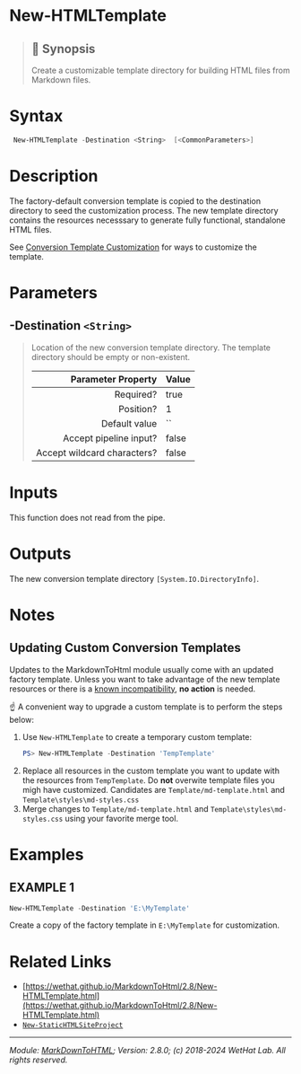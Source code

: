 ﻿#  New-HTMLTemplate

> ## :bookmark: Synopsis
> Create a customizable template directory for building HTML files from
> Markdown files.

# Syntax
```PowerShell
 New-HTMLTemplate -Destination <String>  [<CommonParameters>] 
```


# Description

The factory-default conversion template is copied to the destination directory
to seed the customization process. The new template directory contains the
resources necesssary to generate fully functional, standalone HTML files.

See
[Conversion Template Customization](about_MarkdownToHTML.md#conversion-template-customization)
for ways to customize the template.





# Parameters
 ## -Destination `<String>`
  >Location of the new conversion template directory. The template directory
 >should be empty or non-existent.
>
> Parameter Property         | Value
> --------------------------:|:----------
> Required?                  | true
> Position?                  | 1
> Default value              | ``
> Accept pipeline input?     | false
> Accept wildcard characters?| false



# Inputs
This function does not read from the pipe.


# Outputs
The new conversion template directory `[System.IO.DirectoryInfo]`.

# Notes

## Updating Custom Conversion Templates

Updates to the MarkdownToHtml module usually come with an updated factory
template. Unless you want to take advantage of the new template resources or there
is a [known incompatibility](MarkDownToHTML.md#known-incompatibilities),
**no action** is needed.

:point_up: A convenient way to upgrade a custom template is to perform the steps
below:
1. Use `New-HTMLTemplate` to create a temporary custom template:
   ~~~powershell
   PS> New-HTMLTemplate -Destination 'TempTemplate'
   ~~~
2. Replace all resources in the custom template you want to update
   with the resources from `TempTemplate`. Do **not** overwite
   template files you migh have customized. Candidates are
   `Template/md-template.html` and `Template\styles\md-styles.css`
3. Merge changes to `Template/md-template.html` and
   `Template\styles\md-styles.css` using your favorite merge tool.


# Examples

## EXAMPLE 1

~~~ PowerShell
New-HTMLTemplate -Destination 'E:\MyTemplate'
~~~


Create a copy of the factory template in `E:\MyTemplate` for customization.














# Related Links

* [https://wethat.github.io/MarkdownToHtml/2.8/New-HTMLTemplate.html](https://wethat.github.io/MarkdownToHtml/2.8/New-HTMLTemplate.html) 
* [`New-StaticHTMLSiteProject`](New-StaticHTMLSiteProject.md)

- - -

_Module: [MarkDownToHTML](MarkDownToHTML.md); Version: 2.8.0; (c) 2018-2024 WetHat Lab. All rights reserved._
